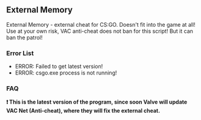 ## External Memory
External Memory - external cheat for CS:GO.
Doesn't fit into the game at all!
Use at your own risk, VAC anti-cheat does not ban for this script! But it can ban the patrol!

### Error List
- ERROR: Failed to get latest version!
- ERROR: csgo.exe process is not running!

### FAQ

**❗ This is the latest version of the program, since soon Valve will update VAC Net (Anti-cheat), where they will fix the external cheat.**
